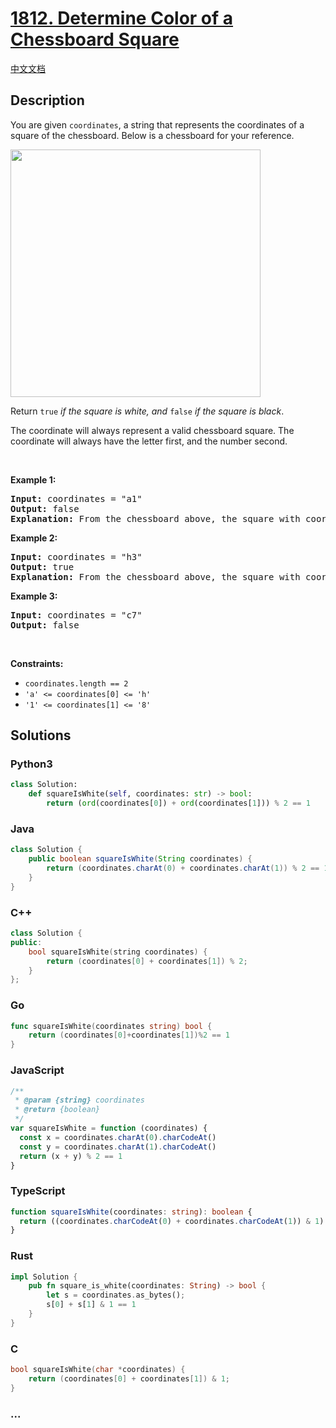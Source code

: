 # [1812. Determine Color of a Chessboard Square](https://leetcode.com/problems/determine-color-of-a-chessboard-square)

[中文文档](/solution/1800-1899/1812.Determine%20Color%20of%20a%20Chessboard%20Square/README.md)

## Description

<p>You are given <code>coordinates</code>, a string that represents the coordinates of a square of the chessboard. Below is a chessboard for your reference.</p>

<p><img alt="" src="https://fastly.jsdelivr.net/gh/doocs/leetcode@main/solution/1800-1899/1812.Determine%20Color%20of%20a%20Chessboard%20Square/images/screenshot-2021-02-20-at-22159-pm.png" style="width: 400px; height: 396px;" /></p>

<p>Return <code>true</code><em> if the square is white, and </em><code>false</code><em> if the square is black</em>.</p>

<p>The coordinate will always represent a valid chessboard square. The coordinate will always have the letter first, and the number second.</p>

<p>&nbsp;</p>
<p><strong class="example">Example 1:</strong></p>

<pre>
<strong>Input:</strong> coordinates = &quot;a1&quot;
<strong>Output:</strong> false
<strong>Explanation:</strong> From the chessboard above, the square with coordinates &quot;a1&quot; is black, so return false.
</pre>

<p><strong class="example">Example 2:</strong></p>

<pre>
<strong>Input:</strong> coordinates = &quot;h3&quot;
<strong>Output:</strong> true
<strong>Explanation:</strong> From the chessboard above, the square with coordinates &quot;h3&quot; is white, so return true.
</pre>

<p><strong class="example">Example 3:</strong></p>

<pre>
<strong>Input:</strong> coordinates = &quot;c7&quot;
<strong>Output:</strong> false
</pre>

<p>&nbsp;</p>
<p><strong>Constraints:</strong></p>

<ul>
	<li><code>coordinates.length == 2</code></li>
	<li><code>&#39;a&#39; &lt;= coordinates[0] &lt;= &#39;h&#39;</code></li>
	<li><code>&#39;1&#39; &lt;= coordinates[1] &lt;= &#39;8&#39;</code></li>
</ul>

## Solutions

<!-- tabs:start -->

### **Python3**

```python
class Solution:
    def squareIsWhite(self, coordinates: str) -> bool:
        return (ord(coordinates[0]) + ord(coordinates[1])) % 2 == 1
```

### **Java**

```java
class Solution {
    public boolean squareIsWhite(String coordinates) {
        return (coordinates.charAt(0) + coordinates.charAt(1)) % 2 == 1;
    }
}
```

### **C++**

```cpp
class Solution {
public:
    bool squareIsWhite(string coordinates) {
        return (coordinates[0] + coordinates[1]) % 2;
    }
};
```

### **Go**

```go
func squareIsWhite(coordinates string) bool {
	return (coordinates[0]+coordinates[1])%2 == 1
}
```

### **JavaScript**

```js
/**
 * @param {string} coordinates
 * @return {boolean}
 */
var squareIsWhite = function (coordinates) {
  const x = coordinates.charAt(0).charCodeAt()
  const y = coordinates.charAt(1).charCodeAt()
  return (x + y) % 2 == 1
}
```

### **TypeScript**

```ts
function squareIsWhite(coordinates: string): boolean {
  return ((coordinates.charCodeAt(0) + coordinates.charCodeAt(1)) & 1) === 1
}
```

### **Rust**

```rust
impl Solution {
    pub fn square_is_white(coordinates: String) -> bool {
        let s = coordinates.as_bytes();
        s[0] + s[1] & 1 == 1
    }
}
```

### **C**

```c
bool squareIsWhite(char *coordinates) {
    return (coordinates[0] + coordinates[1]) & 1;
}
```

### **...**

```

```

<!-- tabs:end -->
